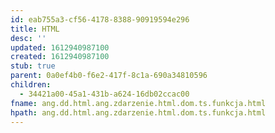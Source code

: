 ```yaml
---
id: eab755a3-cf56-4178-8388-90919594e296
title: HTML
desc: ''
updated: 1612940987100
created: 1612940987100
stub: true
parent: 0a0ef4b0-f6e2-417f-8c1a-690a34810596
children:
  - 34421a00-45a1-431b-a624-16db02ccac00
fname: ang.dd.html.ang.zdarzenie.html.dom.ts.funkcja.html
hpath: ang.dd.html.ang.zdarzenie.html.dom.ts.funkcja.html
---
```



